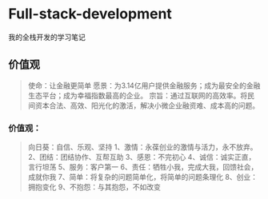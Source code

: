 # Full-stack-development
我的全栈开发的学习笔记


## 价值观
>使命：让金融更简单
>愿景：为3.14亿用户提供金融服务；成为最安全的金融生态平台；成为幸福指数最高的企业。
>宗旨：通过互联网的高效率。将民间资本合法、高效、阳光化的激活，解决小微企业融资难、成本高的问题。
### 价值观：
>向日葵：自信、乐观、坚持
>1、激情：永葆创业的激情与活力，永不放弃。
>2、团结：团结协作、互帮互助
>3、感恩：不完初心
>4、诚信：诚实正直，言行坦荡
>5、服务：客户第一
>6、责任：牺牲小我，完成大我，回馈社会，成就你我
>7、简单：将复杂的问题简单化，将简单的问题条理化
>8、创业：拥抱变化
>9、不抱怨：与其抱怨，不如改变